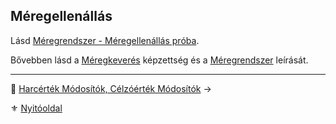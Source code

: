 ## Méregellenállás

Lásd [Méregrendszer - Méregellenállás próba](142_meregellenallas_proba.md).

Bővebben lásd a [Méregkeverés](kepzettsegek.primer.altalanos/meregkeveres.md) képzettség és a [Méregrendszer](140_meregrendszer.md) leírását.

---

🔗 [Harcérték Módosítók, Célzóérték Módosítók](018_hm_cm.md) →

⚜️ [Nyitóoldal](start.md)
